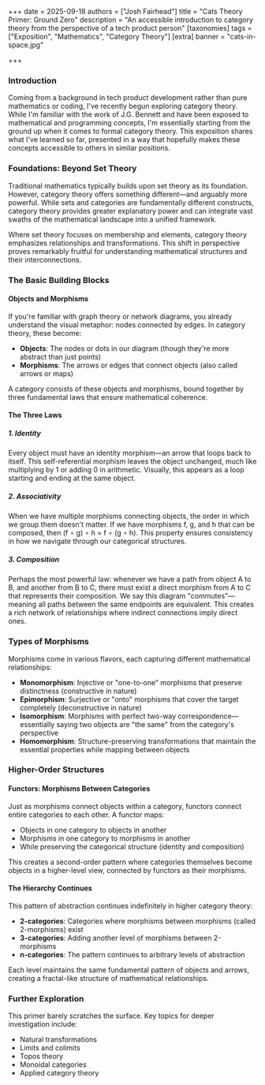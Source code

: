 +++
date = 2025-09-18
authors = ["Josh Fairhead"]
title = "Cats Theory Primer: Ground Zero"
description = "An accessible introduction to category theory from the perspective of a tech product person"
[taxonomies]
tags = ["Exposition", "Mathematics", "Category Theory"]
[extra]
banner = "cats-in-space.jpg"

+++

### Introduction

Coming from a background in tech product development rather than pure mathematics or coding, I've recently begun exploring category theory. While I'm familiar with the work of J.G. Bennett and have been exposed to mathematical and programming concepts, I'm essentially starting from the ground up when it comes to formal category theory. This exposition shares what I've learned so far, presented in a way that hopefully makes these concepts accessible to others in similar positions.

### Foundations: Beyond Set Theory

Traditional mathematics typically builds upon set theory as its foundation. However, category theory offers something different—and arguably more powerful. While sets and categories are fundamentally different constructs, category theory provides greater explanatory power and can integrate vast swaths of the mathematical landscape into a unified framework.

Where set theory focuses on membership and elements, category theory emphasizes relationships and transformations. This shift in perspective proves remarkably fruitful for understanding mathematical structures and their interconnections.

### The Basic Building Blocks

#### Objects and Morphisms

If you're familiar with graph theory or network diagrams, you already understand the visual metaphor: nodes connected by edges. In category theory, these become:

- **Objects**: The nodes or dots in our diagram (though they're more abstract than just points)
- **Morphisms**: The arrows or edges that connect objects (also called arrows or maps)

A category consists of these objects and morphisms, bound together by three fundamental laws that ensure mathematical coherence.

#### The Three Laws

##### 1. Identity
Every object must have an identity morphism—an arrow that loops back to itself. This self-referential morphism leaves the object unchanged, much like multiplying by 1 or adding 0 in arithmetic. Visually, this appears as a loop starting and ending at the same object.

##### 2. Associativity
When we have multiple morphisms connecting objects, the order in which we group them doesn't matter. If we have morphisms f, g, and h that can be composed, then (f ∘ g) ∘ h = f ∘ (g ∘ h). This property ensures consistency in how we navigate through our categorical structures.

##### 3. Composition
Perhaps the most powerful law: whenever we have a path from object A to B, and another from B to C, there must exist a direct morphism from A to C that represents their composition. We say this diagram "commutes"—meaning all paths between the same endpoints are equivalent. This creates a rich network of relationships where indirect connections imply direct ones.

### Types of Morphisms

Morphisms come in various flavors, each capturing different mathematical relationships:

- **Monomorphism**: Injective or "one-to-one" morphisms that preserve distinctness (constructive in nature)
- **Epimorphism**: Surjective or "onto" morphisms that cover the target completely (deconstructive in nature)
- **Isomorphism**: Morphisms with perfect two-way correspondence—essentially saying two objects are "the same" from the category's perspective
- **Homomorphism**: Structure-preserving transformations that maintain the essential properties while mapping between objects

### Higher-Order Structures

#### Functors: Morphisms Between Categories

Just as morphisms connect objects within a category, functors connect entire categories to each other. A functor maps:
- Objects in one category to objects in another
- Morphisms in one category to morphisms in another
- While preserving the categorical structure (identity and composition)

This creates a second-order pattern where categories themselves become objects in a higher-level view, connected by functors as their morphisms.

#### The Hierarchy Continues

This pattern of abstraction continues indefinitely in higher category theory:
- **2-categories**: Categories where morphisms between morphisms (called 2-morphisms) exist
- **3-categories**: Adding another level of morphisms between 2-morphisms
- **n-categories**: The pattern continues to arbitrary levels of abstraction

Each level maintains the same fundamental pattern of objects and arrows, creating a fractal-like structure of mathematical relationships.

### Further Exploration

This primer barely scratches the surface. Key topics for deeper investigation include:
- Natural transformations
- Limits and colimits
- Topos theory
- Monoidal categories
- Applied category theory
